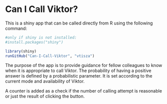 # Can I Call Viktor?

This is a shiny app that can be called directly from R using the following command: 

```R
#only if shiny is not installed:
#install.packages("shiny")

library(shiny)
runGitHub("Can-I-Call-Viktor", "vtisza")
```

The purpose of the app is to provide guidance for fellow colleagues to know when it is appropriate to call Viktor. The probability of having a positive answer is defined by a probabilistic parameter. It is set according to the current mode and availability of Viktor.

A counter is added as a check if the number of calling attempt is reasonable or just the result of clicking the button.
